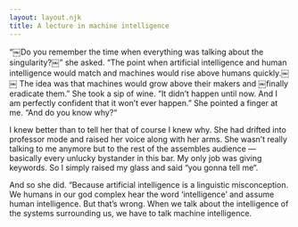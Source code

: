 ```yaml
---
layout: layout.njk
title: A lecture in machine intelligence 
---
```


“￼Do you remember the time when everything was talking about the singularity?￼” she asked. “The point when artificial intelligence and human intelligence would match and machines would rise above humans quickly.￼￼ The idea was that machines would grow above their makers and ￼finally eradicate them.” She took a sip of wine. “It didn’t happen until now. And I am perfectly confident that it won’t ever happen.” She pointed a finger at me. “And do you know why?“ 

I knew better than to tell her that of course I knew why. She had drifted into professor mode and raised her voice along with her arms. She wasn’t really talking to me anymore but to the rest of the assembles audience — basically every unlucky bystander in this bar. My only job was giving keywords. So I simply raised my glass and said “you gonna tell me“. 

And so she did. “Because artificial intelligence is a linguistic misconception. We humans in our god complex hear the word ‘intelligence’ and assume human intelligence. But that’s wrong. When we talk about the intelligence of the systems surrounding us, we have to talk machine intelligence.
